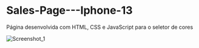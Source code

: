 # Sales-Page---Iphone-13
Página desenvolvida com HTML, CSS e JavaScript para o seletor de cores

![Screenshot_1](https://user-images.githubusercontent.com/89175716/207379158-ca76559c-8e87-453b-9046-4b6cfab091c0.png)
